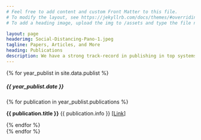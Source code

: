 ```yaml
---
# Feel free to add content and custom Front Matter to this file.
# To modify the layout, see https://jekyllrb.com/docs/themes/#overriding-theme-defaults
# To add a heading image, upload the img to /assets and type the file name + extension into "headerimg"

layout: page
headerimg: Social-Distancing-Pano-1.jpeg
tagline: Papers, Articles, and More
heading: Publications
description: We have a strong track-record in publishing in top systems, networking, security, and machine learning conferences and journals.
---
```

<!-- .publication_list -->
<div class="container">
    {% for year_publist in site.data.publist %}
    <div class="row mb-5">
        <div class="col-lg-2">
            <h5>{{ year_publist.date }}</h5>
        </div>
        <div class="col-lg-10">
            {% for publication in year_publist.publications %}
                <p><B>{{ publication.title }}</B>
                {{ publication.info }}
                <a href="{{ publication.link}}" alt="Read More">[Link]</a></p>
            {% endfor %}
        </div>
    </div>
    {% endfor %}
</div>
<!-- /.publication_list -->
